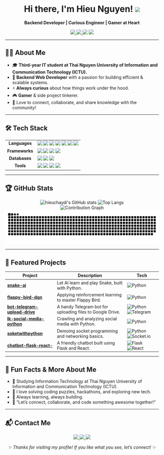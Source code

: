 <!--
🌟 Professional & Modern GitHub Profile README for Hieu Nguyen 🌟
-->

<h1 align="center">
  Hi there, I'm Hieu Nguyen! <img src="https://media.giphy.com/media/hvRJCLFzcasrR4ia7z/giphy.gif" width="32">
</h1>

<p align="center">
  <b>Backend Developer | Curious Engineer | Gamer at Heart</b>
</p>

<p align="center">
  <a href="https://www.linkedin.com/in/hiếu-nguyễn-6a4932317">
    <img src="https://img.shields.io/badge/LinkedIn-blue?logo=linkedin&logoColor=white" />
  </a>
  <a href="http://laptrinh.ictu.edu.vn/user/DTC225200481">
    <img src="https://img.shields.io/badge/ICTU%20Profile-005BBB?logo=academia&logoColor=white" />
  </a>
  <!-- Add your LeetCode link when available -->
  <img src="https://img.shields.io/badge/Status-Always%20Learning-6A1B9A"/>
  <img src="https://komarev.com/ghpvc/?username=hieuchaydi&color=green"/>
</p>

---

## 👨‍💻 About Me

- 🎓 **Third-year IT student at Thai Nguyen University of Information and Communication Technology (ICTU).**
- 🚀 **Backend Web Developer** with a passion for building efficient & scalable systems.
- ⚡ **Always curious** about how things work under the hood.
- 🎮 **Gamer** & side project tinkerer.
- 🤝 Love to connect, collaborate, and share knowledge with the community!

---

## 🛠️ Tech Stack

<table>
  <tr>
    <td align="center" valign="top"><b>Languages</b></td>
    <td>
      <img src="https://img.shields.io/badge/Python-3776AB?logo=python&logoColor=white"/> 
      <img src="https://img.shields.io/badge/C%23-239120?logo=c-sharp&logoColor=white"/> 
      <img src="https://img.shields.io/badge/C++-00599C?logo=cplusplus&logoColor=white"/> 
      <img src="https://img.shields.io/badge/Java-007396?logo=java&logoColor=white"/> 
      <img src="https://img.shields.io/badge/JavaScript-F7DF1E?logo=javascript&logoColor=black"/> 
      <img src="https://img.shields.io/badge/HTML5-E34F26?logo=html5&logoColor=white"/>
      <img src="https://img.shields.io/badge/CSS3-1572B6?logo=css3&logoColor=white"/>
    </td>
  </tr>
  <tr>
    <td align="center" valign="top"><b>Frameworks</b></td>
    <td>
      <img src="https://img.shields.io/badge/.NET-512BD4?logo=dotnet&logoColor=white"/>
      <img src="https://img.shields.io/badge/Django-092E20?logo=django&logoColor=white"/>
      <img src="https://img.shields.io/badge/Flask-000000?logo=flask&logoColor=white"/>
      <img src="https://img.shields.io/badge/Socket.io-010101?logo=socket.io&logoColor=white"/>
    </td>
  </tr>
  <tr>
    <td align="center" valign="top"><b>Databases</b></td>
    <td>
      <img src="https://img.shields.io/badge/Microsoft%20SQL%20Server-CC2927?logo=microsoft-sql-server&logoColor=white"/>
      <img src="https://img.shields.io/badge/SQLite-003B57?logo=sqlite&logoColor=white"/>
      <img src="https://img.shields.io/badge/PostgreSQL-4169E1?logo=postgresql&logoColor=white"/>
    </td>
  </tr>
  <tr>
    <td align="center" valign="top"><b>Tools</b></td>
    <td>
      <img src="https://img.shields.io/badge/Git-F05032?logo=git&logoColor=white"/>
      <img src="https://img.shields.io/badge/GitHub-181717?logo=github&logoColor=white"/>
      <img src="https://img.shields.io/badge/GitHub%20Actions-2088FF?logo=github-actions&logoColor=white"/>
      <img src="https://img.shields.io/badge/VS%20Code-007ACC?logo=visual-studio-code&logoColor=white"/>
    </td>
  </tr>
</table>

---

## 🏆 GitHub Stats

<p align="center">
  <img src="https://github-readme-stats.vercel.app/api?username=hieuchaydi&show_icons=true&theme=tokyonight&hide_border=true" alt="hieuchaydi's GitHub stats" height="150">
  <img src="https://github-readme-stats.vercel.app/api/top-langs/?username=hieuchaydi&layout=compact&theme=tokyonight&hide_border=true" alt="Top Langs" height="150">
  <br/>
  <img src="https://github-readme-activity-graph.vercel.app/graph?username=hieuchaydi&theme=tokyo-night&hide_border=true" alt="Contribution Graph">
  <br/>
  <img src="https://github.com/Platane/snk/raw/output/github-contribution-grid-snake.svg" alt="Contribution Snake Animation" />
</p>

---

## 🚀 Featured Projects

| Project | Description | Tech |
|---------|-------------|------|
| [**snake-ai**](https://github.com/hieuchaydi/snake-ai) | Let AI learn and play Snake, built with Python. | ![Python](https://img.shields.io/badge/-Python-3776AB?logo=python&logoColor=white) |
| [**flappy-bird-dqn**](https://github.com/hieuchaydi/flappy-bird-dqn) | Applying reinforcement learning to master Flappy Bird. | ![Python](https://img.shields.io/badge/-Python-3776AB?logo=python&logoColor=white) |
| [**bot-telegram-upload-drive**](https://github.com/hieuchaydi/bot-telegram-upload-drive) | A handy Telegram bot for uploading files to Google Drive. | ![Python](https://img.shields.io/badge/-Python-3776AB?logo=python&logoColor=white) ![Telegram](https://img.shields.io/badge/-Telegram-26A5E4?logo=telegram&logoColor=white) |
| [**lk-social-media-python**](https://github.com/hieuchaydi/lk-social-media-python) | Crawling and analyzing social media with Python. | ![Python](https://img.shields.io/badge/-Python-3776AB?logo=python&logoColor=white) |
| [**soketwithpython**](https://github.com/hieuchaydi/soketwithpython) | Demoing socket programming and networking basics. | ![Python](https://img.shields.io/badge/-Python-3776AB?logo=python&logoColor=white) ![Socket.io](https://img.shields.io/badge/-Socket.io-010101?logo=socket.io&logoColor=white) |
| [**chatbot-flask-react-**](https://github.com/hieuchaydi/chatbot-flask-react-) | A friendly chatbot built using Flask and React. | ![Flask](https://img.shields.io/badge/-Flask-000000?logo=flask&logoColor=white) ![React](https://img.shields.io/badge/-React-61DAFB?logo=react&logoColor=black) |

---

## 🌱 Fun Facts & More About Me

- 🏫 Studying Information Technology at Thai Nguyen University of Information and Communication Technology (ICTU).
- 🧩 I love solving coding puzzles, hackathons, and exploring new tech.
- 🌟 Always learning, always building.
- 💬 “Let’s connect, collaborate, and code something awesome together!”

---

## 📬 Contact Me

<p align="center">
  <a href="https://www.linkedin.com/in/hiếu-nguyễn-6a4932317">
    <img src="https://img.shields.io/badge/LinkedIn-hiếu-nguyễn-0077B5?style=flat&logo=linkedin&logoColor=white"/>
  </a>
  <a href="mailto:n.van.hieucntt@gmail.com">
    <img src="https://img.shields.io/badge/Gmail-hieuchaydi@gmail.com-D14836?style=flat&logo=gmail&logoColor=white"/>
  </a>
  <a href="http://laptrinh.ictu.edu.vn/user/DTC225200481">
    <img src="https://img.shields.io/badge/ICTU%20Profile-005BBB?style=flat&logo=academia&logoColor=white"/>
  </a>
</p>

<p align="center">
  <i>✨ Thanks for visiting my profile! If you like what you see, let’s connect! ✨</i>
</p>
